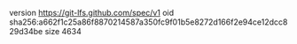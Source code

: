 version https://git-lfs.github.com/spec/v1
oid sha256:a662f1c25a86f8870214587a350fc9f01b5e8272d166f2e94ce12dcc829d34be
size 4634
